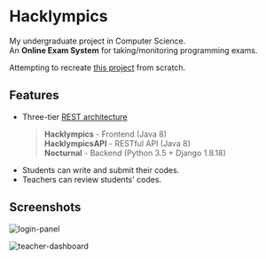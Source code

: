 # Hacklympics
My undergraduate project in Computer Science.    
An **Online Exam System**  for taking/monitoring programming exams.

Attempting to recreate [this project](https://github.com/Max-Projects) from scratch.

## Features
* Three-tier [REST architecture](https://en.wikipedia.org/wiki/Representational_state_transfer)
  > **Hacklympics** - Frontend (Java 8)    
  > **HacklympicsAPI** - RESTful API (Java 8)    
  > **Nocturnal** - Backend (Python 3.5 + Django 1.8.18)    
* Students can write and submit their codes.
* Teachers can review students' codes.

## Screenshots
![login-panel](https://i.imgur.com/MXWv148.png)

![teacher-dashboard](https://i.imgur.com/EuClQir.png)
